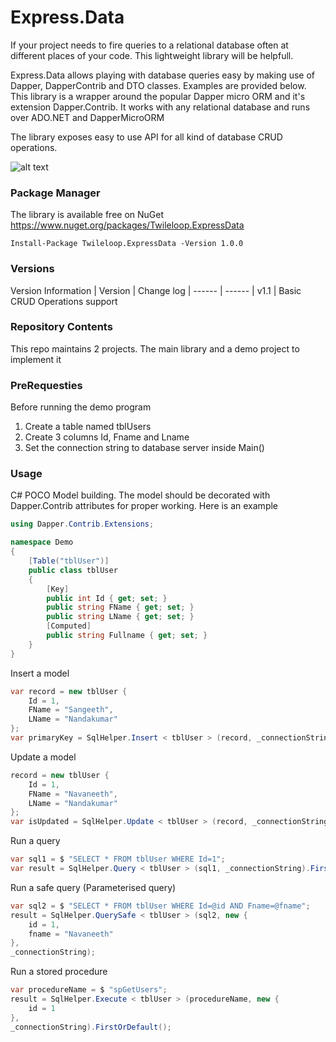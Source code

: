 # Express.Data

If your project needs to fire queries to a relational database often at different places of your code. This lightweight library will be helpfull.

Express.Data allows playing with database queries easy by making use of Dapper, DapperContrib and DTO classes. Examples are provided below.
This library is a wrapper around the popular Dapper micro ORM and it's extension Dapper.Contrib. It works with any relational database and runs over ADO.NET and DapperMicroORM

The library exposes easy to use API for all kind of database CRUD operations.

![alt text](https://d585tldpucybw.cloudfront.net/sfimages/default-source/productsimages/justmock/justmock__net_770.png?sfvrsn=b4522579_1)

### Package Manager
The library is available free on NuGet
https://www.nuget.org/packages/Twileloop.ExpressData

```nuget
Install-Package Twileloop.ExpressData -Version 1.0.0
```

### Versions
Version Information
| Version | Change log
| ------ | ------
| v1.1 | Basic CRUD Operations support

### Repository Contents
This repo maintains 2 projects. The main library and a demo project to implement it

### PreRequesties
Before running the demo program
1. Create a table named tblUsers
2. Create 3 columns Id, Fname and Lname
3. Set the connection string to database server inside Main()


### Usage
C# POCO Model building.
The model should be decorated with Dapper.Contrib attributes for proper working. Here is an example
```csharp
using Dapper.Contrib.Extensions;

namespace Demo
{
    [Table("tblUser")]
    public class tblUser
    {
        [Key]
        public int Id { get; set; }
        public string FName { get; set; }
        public string LName { get; set; }
        [Computed]
        public string Fullname { get; set; }
    }
}
```
Insert a model
```csharp
var record = new tblUser {
	Id = 1,
	FName = "Sangeeth",
	LName = "Nandakumar"
};
var primaryKey = SqlHelper.Insert < tblUser > (record, _connectionString);
```
Update a model
```csharp
record = new tblUser {
	Id = 1,
	FName = "Navaneeth",
	LName = "Nandakumar"
};
var isUpdated = SqlHelper.Update < tblUser > (record, _connectionString);
```
Run a query
```csharp
var sql1 = $ "SELECT * FROM tblUser WHERE Id=1";
var result = SqlHelper.Query < tblUser > (sql1, _connectionString).FirstOrDefault();
```
Run a safe query (Parameterised query)
```csharp
var sql2 = $ "SELECT * FROM tblUser WHERE Id=@id AND Fname=@fname";
result = SqlHelper.QuerySafe < tblUser > (sql2, new {
	id = 1,
	fname = "Navaneeth"
},
_connectionString);
```
Run a stored procedure
```csharp
var procedureName = $ "spGetUsers";
result = SqlHelper.Execute < tblUser > (procedureName, new {
	id = 1
},
_connectionString).FirstOrDefault();
```
